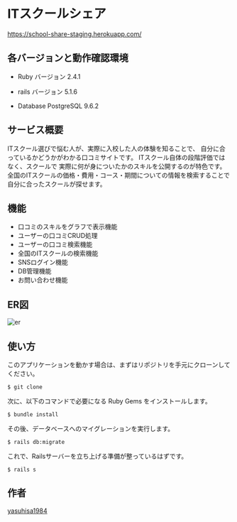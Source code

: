 ITスクールシェア
====
https://school-share-staging.herokuapp.com/



## 各バージョンと動作確認環境

* Ruby バージョン 2.4.1

* rails バージョン 5.1.6

* Database PostgreSQL 9.6.2



## サービス概要
ITスクール選びで悩む人が、実際に入校した人の体験を知ることで、
自分に合っているかどうかがわかる口コミサイトです。
ITスクール自体の段階評価ではなく、スクールで
実際に何が身についたかのスキルを公開するのが特色です。
全国のITスクールの価格・費用・コース・期間についての情報を検索することで
自分に合ったスクールが探せます。



## 機能
- 口コミのスキルをグラフで表示機能
- ユーザーの口コミCRUD処理
- ユーザーの口コミ検索機能
- 全国のITスクールの検索機能
- SNSログイン機能
- DB管理機能
- お問い合わせ機能



## ER図
![er](http://amecomi.boo.jp/school-share/school.png)



## 使い方
このアプリケーションを動かす場合は、まずはリポジトリを手元にクローンしてください。

```
$ git clone
```

次に、以下のコマンドで必要になる Ruby Gems をインストールします。

```
$ bundle install
```

その後、データベースへのマイグレーションを実行します。

```
$ rails db:migrate
```

これで、Railsサーバーを立ち上げる準備が整っているはずです。

```
$ rails s
```


## 作者
[yasuhisa1984](https://github.com/yasuhisa1984/)
